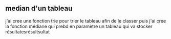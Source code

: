 ## median d'un tableau
j'ai cree une fonction trie pour trier le tableau afin de le classer 
puis j'ai cree la fonction médiane qui prebd en paramètre un tableau qui va stocker résultatesrésultsultat
